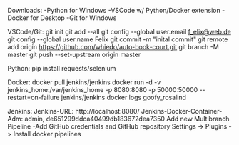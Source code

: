 Downloads:
-Python for Windows
-VSCode w/ Python/Docker extension
-Docker for Desktop
-Git for Windows

VSCode/Git:
git init
git add --all
git config --global user.email f_elix@web.de
git config --global user.name Felix
git commit -m "inital commit"
git remote add origin https://github.com/whiedo/auto-book-court.git
git branch -M master
git push --set-upstream origin master

Python:
pip install requests/selenium

Docker:
docker pull jenkins/jenkins
docker run -d -v jenkins_home:/var/jenkins_home -p 8080:8080 -p 50000:50000 --restart=on-failure jenkins/jenkins
docker logs goofy_rosalind

Jenkins:
Jenkins-URL: http://localhost:8080/
Jenkins-Docker-Container-Adm: admin, de651299ddca40499db183672dea7350
Add new Multibranch Pipeline
-Add GitHub credentials and GitHub repository
Settings -> Plugins -> Install docker pipelines